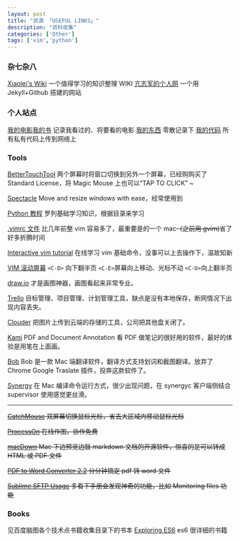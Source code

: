 ```yaml
---
layout: post
title: "资源 「USEFUL LINKS」"
description: "资料收集"
categories: ['Other']
tags: ['vim','python']
---
```



### 杂七杂八
[Xiaolei's Wiki](http://wiki.xiaolei.tech/) 一个值得学习的知识整理 WIKI
[亢志军的个人网](http://robotkang.cc/) 一个用 Jekyll+Github 搭建的网站

### 个人站点
[我的电影我的书](https://movie.douban.com/mine) 记录我看过的、将要看的电影
[我的东西](https://dongxi.douban.com/people/Hyvi/doulists) 零散记录下
[我的代码](https://bitbucket.org) 所有私有代码上传到网络上

### Tools
[BetterTouchTool](https://folivora.ai) 两个屏幕时将窗口切换到另外一个屏幕，已经购购买了 Standard License，将 Magic Mouse 上也可以“TAP TO CLICK” ~

[Spectacle](https://github.com/eczarny/spectacle#keyboard-shortcuts) Move and resize windows with ease，经常使用到

[Python 教程](https://www.liaoxuefeng.com/wiki/0014316089557264a6b348958f449949df42a6d3a2e542c000) 罗列基础学习知识，根据目录来学习

[.vimrc 文件](https://github.com/Hyvi/hyvi.github.com/blob/master/.vimrc) 比几年前整 vim 容易多了，最重要是的一个 mac~~（之前用 gvim)~~省了好多折腾时间

[Interactive vim tutorial](http://www.openvim.com/tutorial.html) 在线学习 vim 基础命令，没事可以上去操作下，温故知新

[VIM 滚动屏幕](http://yyq123.blogspot.com/2009/02/vim_27.html) `<C-D>` 向下翻半页   `<C-E>`屏幕向上移动、光标不动  `<C-U>`向上翻半页

[draw.io](draw.io) 才是画图神器，画图看起来非常专业。

[Trello](https://trello.com) 目标管理、项目管理、计划管理工具，缺点是没有本地保存，断网情况下出现内容丢失。

[Clouder](https://chrome.google.com/webstore/detail/clouder/fjblekdlcidmadghbofmenknaegldcic) 把图片上传到云端的存储的工具，公司把其他盘关闭了。

[Kami](https://www.kamiapp.com/) PDF and Document Annotation  看 PDF 做笔记的很好用的软件，最好的体验是用笔在上面画。

[Bob](https://github.com/ripperhe/Bob) Bob 是一款 Mac 端翻译软件，翻译方式支持划词和截图翻译。放弃了 Chrome Google Traslate 插件，投奔这款软件了。

[Synergy](https://github.com/symless/synergy-core) 在 Mac 编译命令运行方式，很少出现问题，在 synergyc 客户端侧结合 supervisor 使用感觉更丝滑。

-----

~~[CatchMouse](http://macdownload.informer.com/catchmouse/download/) 双屏幕切换鼠标光标，省去大区域内移动鼠标光标~~

~~[ProcessOn](www.processon.com) 在线作图，协作免费~~

~~[macDown](https://macdown.uranusjr.com/) Mac 下边预览边敲 markdown 文档的开源软件，惊喜的是可以转成 HTML 或 PDF 文件~~

~~[PDF to Word Converter   2.2](http://soft.macx.cn/soft5054.htm)  分分钟搞定 pdf 转 word 文件~~

~~[Sublime SFTP Usage](https://wbond.net/sublime_packages/sftp/usage) 多看下手册会发现神奇的功能，比如 Monitoring files 功能~~

### Books
见百度脑图各个技术点书籍收集目录下的书本
[Exploring ES6](http://exploringjs.com/es6.html) es6 很详细的书籍
